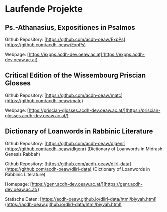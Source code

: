 # Laufende Projekte

## Ps.-Athanasius, Expositiones in Psalmos

Github Repository: [https://github.com/acdh-oeaw/ExpPs](https://github.com/acdh-oeaw/ExpPs)

Webpage: [https://expps.acdh-dev.oeaw.ac.at](https://expps.acdh-dev.oeaw.ac.at)

## Critical Edition of the Wissembourg Priscian Glosses

Github Repository: [https://github.com/acdh-oeaw/matc](https://github.com/acdh-oeaw/matc)

Webpage: [https://priscian-glosses.acdh-dev.oeaw.ac.at/](https://priscian-glosses.acdh-dev.oeaw.ac.at/)

## Dictionary of Loanwords in Rabbinic Literature

Github Repository: [https://github.com/acdh-oeaw/dlgenr](https://github.com/acdh-oeaw/dlgenr) (Dictionary of Loanwords in Midrash Genesis Rabbah)

Github Repository: [https://github.com/acdh-oeaw/dlirl-data](https://github.com/acdh-oeaw/dlirl-data) (Dictionary of Loanwords in Rabbinic Literature)

Homepage: [https://genr.acdh-dev.oeaw.ac.at/](https://genr.acdh-dev.oeaw.ac.at/)

Statische Daten: [https://acdh-oeaw.github.io/dlirl-data/html/biyyah.html](https://acdh-oeaw.github.io/dlirl-data/html/biyyah.html)
